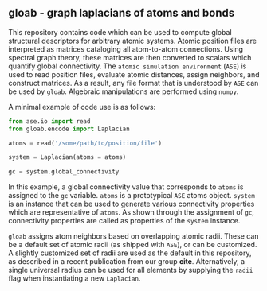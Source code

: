 ## gloab - **g**raph **l**aplacians **o**f **a**toms and **b**onds

This repository contains code which can be used to compute global structural descriptors for arbitrary atomic systems.
Atomic position files are interpreted as matrices cataloging all atom-to-atom connections.
Using spectral graph theory, these matrices are then converted to scalars which quantify global connectivity.
The `atomic simulation environment` (`ASE`) is used to read position files, evaluate atomic distances, assign neighbors, and construct matrices. 
As a result, any file format that is understood by `ASE` can be used by `gloab`.
Algebraic manipulations are performed using `numpy`.

A minimal example of code use is as follows:

```python
from ase.io import read
from gloab.encode import Laplacian

atoms = read('/some/path/to/position/file')

system = Laplacian(atoms = atoms)

gc = system.global_connectivity
```

In this example, a global connectivity value that corresponds to `atoms` is assigned to the `gc` variable.
`atoms` is a prototypical `ASE` atoms object.
`system` is an instance that can be used to generate various connectivity properties which are representative of `atoms`.
As shown through the assignment of `gc`, connectivity properties are called as properties of the `system` instance.

`gloab` assigns atom neighbors based on overlapping atomic radii.
These can be a default set of atomic radii (as shipped with `ASE`), or can be customized.
A slightly customized set of radii are used as the default in this repository, as described in a recent publication from our group **cite**.
Alternatively, a single universal radius can be used for all elements by supplying the `radii` flag when instantiating a new `Laplacian`.

